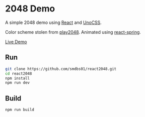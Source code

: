 # 2048 Demo

A simple 2048 demo using [React](https://reactjs.org/) and [UnoCSS](https://github.com/unocss/unocss).

Color scheme stolen from [play2048](https://play2048.co/). Animated using [react-spring](https://github.com/pmndrs/react-spring).

[Live Demo](https://smdbs01.github.io/react2048)

## Run

```bash
git clone https://github.com/smdbs01/react2048.git
cd react2048
npm install
npm run dev
```

## Build

```bash
npm run build
```
